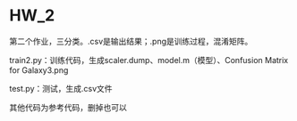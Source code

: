 # HW_2
第二个作业，三分类。.csv是输出结果；.png是训练过程，混淆矩阵。

train2.py：训练代码，生成scaler.dump、model.m（模型）、Confusion Matrix for Galaxy3.png

test.py：测试，生成.csv文件

其他代码为参考代码，删掉也可以
